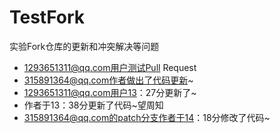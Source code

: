 # TestFork
实验Fork仓库的更新和冲突解决等问题
+ 1293651311@qq.com用户测试Pull Request
+ 315891364@qq.com作者做出了代码更新~
+ 1293651311@qq.com用户13：27分更新了~
+ 作者于13：38分更新了代码~望周知
+ 315891364@qq.com的patch分支作者于14：18分修改了代码~
